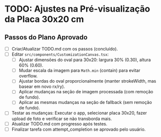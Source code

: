 # TODO: Ajustes na Pré-visualização da Placa 30x20 cm

## Passos do Plano Aprovado

- [ ] Criar/Atualizar TODO.md com os passos (concluído).
- [ ] Editar `src/components/CustomizationCanvas.tsx`:
  - [ ] Ajustar dimensões do oval para 30x20: largura 30% (0.30), altura 60% (0.60).
  - [ ] Mudar escala da imagem para `Math.min` (contain) para evitar overflow.
  - [ ] Ajustar bordas do oval proporcionalmente (manter strokeWidth, mas basear em novo rx/ry).
  - [ ] Aplicar mudanças na seção de imagem processada (com remoção de fundo).
  - [ ] Aplicar as mesmas mudanças na seção de fallback (sem remoção de fundo).
- [ ] Testar as mudanças: Executar o app, selecionar placa 30x20, fazer upload de foto e verificar se não transborda mais.
- [ ] Atualizar TODO.md com progresso após testes.
- [ ] Finalizar tarefa com attempt_completion se aprovado pelo usuário.
